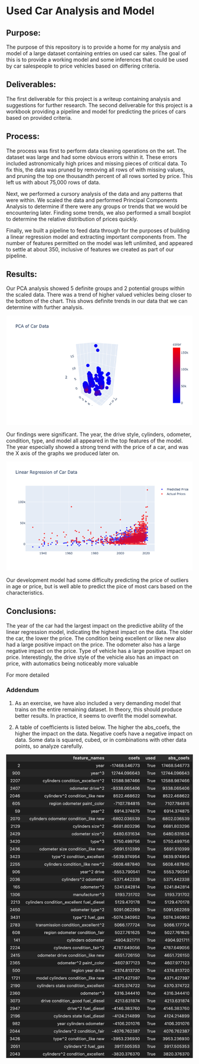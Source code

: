 # Used Car Analysis and Model

## Purpose:

  The purpose of this repository is to provide a home for my analysis and model of a large dataset containing entries on used car sales. The goal of this is to provide a working model and some inferences that could be used by car salespeople to price vehicles based on differing criteria.


## Deliverables:

  The first deliverable for this project is a writeup containing analysis and suggestions for further research. The second deliverable for this project is a workbook providing a pipeline and model for predicting the prices of cars based on provided criteria.


## Process:

  The process was first to perform data cleaning operations on the set. The dataset was large and had some obvious errors within it. These errors included astronomically high prices and missing pieces of critical data. To fix this, the data was pruned by removing all rows of with missing values, and pruning the top one thousandth percent of all rows sorted by price. This left us with about 75,000 rows of data.

  Next, we performed a cursory analysis of the data and any patterns that were within. We scaled the data and performed Principal Components Analysis to determine if there were any groups or trends that we would be encountering later. Finding some trends, we also performed a small boxplot to determine the relative distribution of prices quickly.

  Finally, we built a pipeline to feed data through for the purposes of building a linear regression model and extracting important components from. The number of features permitted on the model was left unlimited, and appeared to settle at about 350, inclusive of features we created as part of our pipeline.


## Results:

Our PCA analysis showed 5 definite groups and 2 potential groups within the scaled data. There was a trend of higher valued vehicles being closer to the bottom of the chart. This shows definite trends in our data that we can determine with further analysis.

![pca graph](./images/pca.png)


Our findings were significant. The year, the drive style, cylinders, odometer, condition, type, and model all appeared in the top features of the model. The year especially showed a strong trend with the price of a car, and was the X axis of the graphs we produced later on. 

![linear regression graph](./images/linearregressionfit.png)

Our development model had some difficulty predicting the price of outliers in age or price, but is well able to predict the pice of most cars based on the characteristics.


## Conclusions:

The year of the car had the largest impact on the predictive ability of the linear regression model, indicating the highest impact on the data. The older the car, the lower the price. The condition being excellent or like new also had a large positive impact on the price. The odometer also has a large negative impact on the price. Type of vehicle has a large positive impact on price. Interestingly, the drive style of the vehicle also has an impact on price, with automatics being noticeably more valuable

For more detailed 







### Addendum

1. As an exercise, we have also included a very demanding model that trains on the entire remaining dataset. In theory, this should produce better results. In practice, it seems to overfit the model somewhat.

2. A table of coefficients is listed below. The higher the abs_coefs, the higher the impact on the data. Negative coefs have a negative impact on data. Some data is squared, cubed, or in combinations with other data points, so analyze carefully.

![coef table](./images/coeftable.png)
